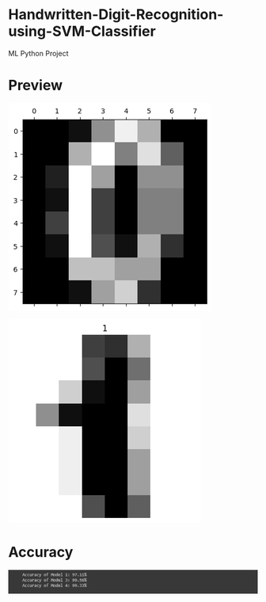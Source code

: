 # Handwritten-Digit-Recognition-using-SVM-Classifier
ML Python Project

# Preview
![](https://github.com/developer-venish/Handwritten-Digit-Recognition-using-SVM-Classifier/blob/main/demo.png)

![](https://github.com/developer-venish/Handwritten-Digit-Recognition-using-SVM-Classifier/blob/main/Demo(1).png)

# Accuracy

![](https://github.com/developer-venish/Handwritten-Digit-Recognition-using-SVM-Classifier/blob/main/accuracy.png)

